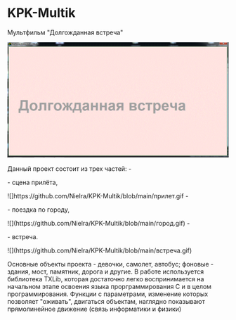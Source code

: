 # KPK-Multik
Мультфильм "Долгожданная встреча" <p>![](https://github.com/Nielra/KPK-Multik/blob/main/Название.gif)
<p> Данный проект состоит из трех частей: 
  - <p> - сцена прилёта,  <p>![]https://github.com/Nielra/KPK-Multik/blob/main/прилет.gif 
  - <p>  - поездка по городу, <p>![](https://github.com/Nielra/KPK-Multik/blob/main/город.gif) 
  - <p>  - встреча. <p>![](https://github.com/Nielra/KPK-Multik/blob/main/встреча.gif)
<p>Основные объекты проекта - девочки, самолет, автобус; фоновые - здания, мост, памятник, дорога и другие.
В работе используется библиотека TXLib, которая достаточно легко воспринимается на начальном этапе освоения языка прорграммирования С и в целом программирования. 
Функции с параметрами, изменение которых позволяет "оживать", двигаться объектам, наглядно показывают прямолинейное движение (связь информатики и физики)
